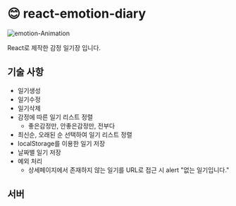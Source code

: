 # :blush: react-emotion-diary

![emotion-Animation](https://user-images.githubusercontent.com/77928818/217844646-9ef4d477-08ce-4649-89df-419b53af4494.gif)

React로 제작한 감정 일기장 입니다.

## 기술 사항
* 일기생성
* 일기수정
* 일기삭제
* 감정에 따른 일기 리스트 정렬
  - 좋은감정만, 안좋은감정만, 전부다
* 최신순, 오래된 순 선택하여 일기 리스트 정렬
* localStorage를 이용한 일기 저장
* 날짜별 일기 저장
* 예외 처리
  - 상세페이지에서 존재하지 않는 일기를 URL로 접근 시 alert "없는 일기입니다."

## 서버
